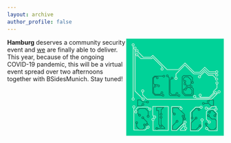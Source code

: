 ```yaml
---
layout: archive
author_profile: false
---
```


<img src="/assets/images/elbsides_teaser_500x500.png" align="right" width="45%" >

**Hamburg** deserves a community security event and [we](about.html) are finally able to deliver. This year, because of the ongoing COVID-19 pandemic, this will be a virtual event spread over two afternoons together with BSidesMunich. Stay tuned!
